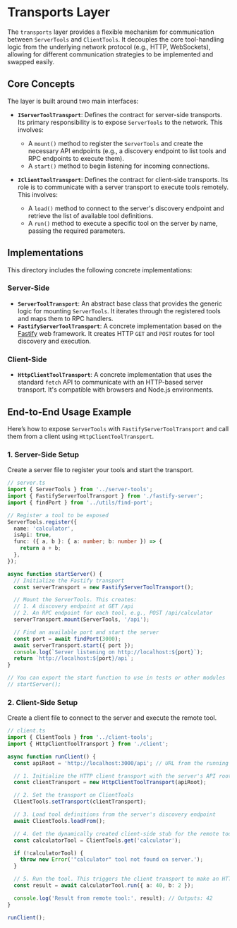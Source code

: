 # Transports Layer

The `transports` layer provides a flexible mechanism for communication between `ServerTools` and `ClientTools`. It decouples the core tool-handling logic from the underlying network protocol (e.g., HTTP, WebSockets), allowing for different communication strategies to be implemented and swapped easily.

## Core Concepts

The layer is built around two main interfaces:

- **`IServerToolTransport`**: Defines the contract for server-side transports. Its primary responsibility is to expose `ServerTools` to the network. This involves:
  - A `mount()` method to register the `ServerTools` and create the necessary API endpoints (e.g., a discovery endpoint to list tools and RPC endpoints to execute them).
  - A `start()` method to begin listening for incoming connections.

- **`IClientToolTransport`**: Defines the contract for client-side transports. Its role is to communicate with a server transport to execute tools remotely. This involves:
  - A `load()` method to connect to the server's discovery endpoint and retrieve the list of available tool definitions.
  - A `run()` method to execute a specific tool on the server by name, passing the required parameters.

## Implementations

This directory includes the following concrete implementations:

### Server-Side

- **`ServerToolTransport`**: An abstract base class that provides the generic logic for mounting `ServerTools`. It iterates through the registered tools and maps them to RPC handlers.
- **`FastifyServerToolTransport`**: A concrete implementation based on the [Fastify](https://www.fastify.io/) web framework. It creates HTTP `GET` and `POST` routes for tool discovery and execution.

### Client-Side

- **`HttpClientToolTransport`**: A concrete implementation that uses the standard `fetch` API to communicate with an HTTP-based server transport. It's compatible with browsers and Node.js environments.

## End-to-End Usage Example

Here’s how to expose `ServerTools` with `FastifyServerToolTransport` and call them from a client using `HttpClientToolTransport`.

### 1. Server-Side Setup

Create a server file to register your tools and start the transport.

```ts
// server.ts
import { ServerTools } from '../server-tools';
import { FastifyServerToolTransport } from './fastify-server';
import { findPort } from '../utils/find-port';

// Register a tool to be exposed
ServerTools.register({
  name: 'calculator',
  isApi: true,
  func: ({ a, b }: { a: number; b: number }) => {
    return a + b;
  },
});

async function startServer() {
  // Initialize the Fastify transport
  const serverTransport = new FastifyServerToolTransport();

  // Mount the ServerTools. This creates:
  // 1. A discovery endpoint at GET /api
  // 2. An RPC endpoint for each tool, e.g., POST /api/calculator
  serverTransport.mount(ServerTools, '/api');

  // Find an available port and start the server
  const port = await findPort(3000);
  await serverTransport.start({ port });
  console.log(`Server listening on http://localhost:${port}`);
  return `http://localhost:${port}/api`;
}

// You can export the start function to use in tests or other modules
// startServer();
```

### 2. Client-Side Setup

Create a client file to connect to the server and execute the remote tool.

```ts
// client.ts
import { ClientTools } from '../client-tools';
import { HttpClientToolTransport } from './client';

async function runClient() {
  const apiRoot = 'http://localhost:3000/api'; // URL from the running server

  // 1. Initialize the HTTP client transport with the server's API root
  const clientTransport = new HttpClientToolTransport(apiRoot);

  // 2. Set the transport on ClientTools
  ClientTools.setTransport(clientTransport);

  // 3. Load tool definitions from the server's discovery endpoint
  await ClientTools.loadFrom();

  // 4. Get the dynamically created client-side stub for the remote tool
  const calculatorTool = ClientTools.get('calculator');

  if (!calculatorTool) {
    throw new Error('"calculator" tool not found on server.');
  }

  // 5. Run the tool. This triggers the client transport to make an HTTP POST call.
  const result = await calculatorTool.run({ a: 40, b: 2 });

  console.log('Result from remote tool:', result); // Outputs: 42
}

runClient();
```

